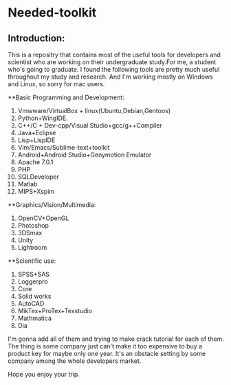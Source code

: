 # Needed-toolkit

## Introduction:

  This is a repositry that contains most of the useful tools for developers and scientist who are working on their undergraduate study.For me, a student who's going to graduate. I found the following tools are pretty much useful throughout my study and research. And I'm working mostly on Windows and Linux, so sorry for mac users.

**Basic Programming and Development:

  1. Vmwware/VirtualBox + linux(Ubuntu,Debian,Gentoos)
  2. Python+WingIDE.
  3. C++/C + Dev-cpp/Visual Studio+gcc/g++Compiler
  4. Java+Eclipse
  5. Lisp+LispIDE
  6. Vim/Emacs/Sublime-text+toolkit
  7. Android+Android Studio+Genymotion Emulator
  8. Apache 7.0.1
  9. PHP
  10. SQLDeveloper
  11. Matlab
  12. MIPS+Xspim

**Graphics/Vision/Multimedia:

  1. OpenCV+OpenGL
  2. Photoshop
  3. 3DSmax
  4. Unity
  5. Lightroom

**Scientific use:

  1. SPSS+SAS
  2. Loggerpro
  3. Core
  4. Solid works
  5. AutoCAD
  6. MikTex+ProTex+Texstudio
  7. Mathmatica
  8. Dia

I'm gonna add all of them and trying to make crack tutorial for each of them. The thing is some company just can't make it too expensive to buy a product key for maybe only one year. It's an obstacle setting by some company among the whole developers market.

Hope you enjoy your trip.
